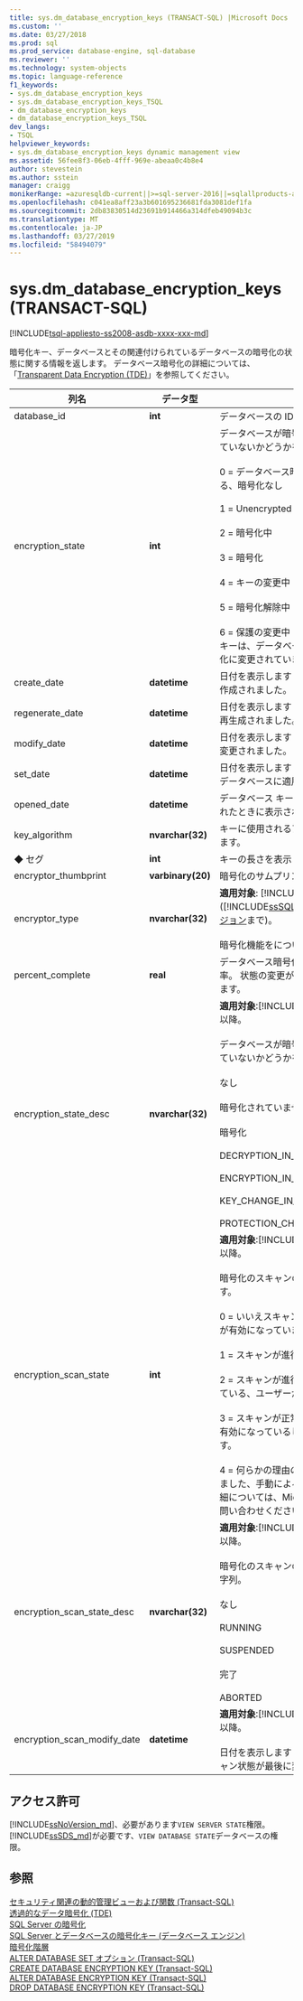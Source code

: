 ```yaml
---
title: sys.dm_database_encryption_keys (TRANSACT-SQL) |Microsoft Docs
ms.custom: ''
ms.date: 03/27/2018
ms.prod: sql
ms.prod_service: database-engine, sql-database
ms.reviewer: ''
ms.technology: system-objects
ms.topic: language-reference
f1_keywords:
- sys.dm_database_encryption_keys
- sys.dm_database_encryption_keys_TSQL
- dm_database_encryption_keys
- dm_database_encryption_keys_TSQL
dev_langs:
- TSQL
helpviewer_keywords:
- sys.dm_database_encryption_keys dynamic management view
ms.assetid: 56fee8f3-06eb-4fff-969e-abeaa0c4b8e4
author: stevestein
ms.author: sstein
manager: craigg
monikerRange: =azuresqldb-current||>=sql-server-2016||=sqlallproducts-allversions||>=sql-server-linux-2017||=azuresqldb-mi-current
ms.openlocfilehash: c041ea8aff23a3b601695236681fda3081def1fa
ms.sourcegitcommit: 2db83830514d23691b914466a314dfeb49094b3c
ms.translationtype: MT
ms.contentlocale: ja-JP
ms.lasthandoff: 03/27/2019
ms.locfileid: "58494079"
---
```

# <a name="sysdmdatabaseencryptionkeys-transact-sql"></a>sys.dm_database_encryption_keys (TRANSACT-SQL)
[!INCLUDE[tsql-appliesto-ss2008-asdb-xxxx-xxx-md](../../includes/tsql-appliesto-ss2008-asdb-xxxx-xxx-md.md)]

  暗号化キー、データベースとその関連付けられているデータベースの暗号化の状態に関する情報を返します。 データベース暗号化の詳細については、「[Transparent Data Encryption &#40;TDE&#41;](../../relational-databases/security/encryption/transparent-data-encryption.md)」を参照してください。  
 
|列名|データ型|説明|  
|-----------------|---------------|-----------------|  
|database_id|**int**|データベースの ID です。|  
|encryption_state|**int**|データベースが暗号化および暗号化されていないかどうかを示します。<br /><br /> 0 = データベース暗号化キーが存在する、暗号化なし<br /><br /> 1 = Unencrypted<br /><br /> 2 = 暗号化中<br /><br /> 3 = 暗号化<br /><br /> 4 = キーの変更中<br /><br /> 5 = 暗号化解除中<br /><br /> 6 = 保護の変更中 (証明書または非対称キーは、データベース暗号化キーの暗号化に変更されています)。|  
|create_date|**datetime**|日付を表示します (UTC) で暗号化キーが作成されました。|  
|regenerate_date|**datetime**|日付を表示します (UTC) で暗号化キーが再生成されました。|  
|modify_date|**datetime**|日付を表示します (UTC) で暗号化キーが変更されました。|  
|set_date|**datetime**|日付を表示します (UTC) で暗号化キーがデータベースに適用されました。|  
|opened_date|**datetime**|データベース キーが最後 (UTC) で開かれたときに表示されます。|  
|key_algorithm|**nvarchar(32)**|キーに使用されるアルゴリズムを表示します。|  
|◆ セグ|**int**|キーの長さを表示します。|  
|encryptor_thumbprint|**varbinary(20)**|暗号化のサムプリントを表示します。|  
|encryptor_type|**nvarchar(32)**|**適用対象**: [!INCLUDE[ssNoVersion](../../includes/ssnoversion-md.md)] ([!INCLUDE[ssSQL11](../../includes/sssql11-md.md)] から [現在のバージョン](https://go.microsoft.com/fwlink/p/?LinkId=299658)まで)。<br /><br /> 暗号化機能をについて説明します。|  
|percent_complete|**real**|データベース暗号化の状態変更の完了率。 状態の変更がない場合は、0 になります。|
|encryption_state_desc|**nvarchar(32)**|**適用対象**:[!INCLUDE[sql-server-2019](../../includes/sssqlv15-md.md)]以降。<br><br> データベースが暗号化および暗号化されていないかどうかを示す文字列。<br><br>なし<br><br>暗号化されていません。<br><br>暗号化<br><br>DECRYPTION_IN_PROGRESS<br><br>ENCRYPTION_IN_PROGRESS<br><br>KEY_CHANGE_IN_PROGRESS<br><br>PROTECTION_CHANGE_IN_PROGRESS|
|encryption_scan_state|**int**|**適用対象**:[!INCLUDE[sql-server-2019](../../includes/sssqlv15-md.md)]以降。<br><br>暗号化のスキャンの現在の状態を示します。 <br><br>0 = いいえスキャンが開始されて、TDE が有効になっていません<br><br>1 = スキャンが進行中です。<br><br>2 = スキャンが進行中ですが、中断されている、ユーザーが再開できます。<br><br>3 = スキャンが正常に完了した、TDE が有効になっているし、暗号化が完了します。<br><br>4 = 何らかの理由のスキャンが中止されました、手動による介入が必要です。 詳細については、Microsoft サポートにお問い合わせください。|
|encryption_scan_state_desc|**nvarchar(32)**|**適用対象**:[!INCLUDE[sql-server-2019](../../includes/sssqlv15-md.md)]以降。<br><br>暗号化のスキャンの現在の状態を示す文字列。<br><br> なし<br><br>RUNNING<br><br>SUSPENDED<br><br>完了<br><br>ABORTED|
|encryption_scan_modify_date|**datetime**|**適用対象**:[!INCLUDE[sql-server-2019](../../includes/sssqlv15-md.md)]以降。<br><br> 日付を表示します (UTC) で暗号化のスキャン状態が最後に変更します。|
  
## <a name="permissions"></a>アクセス許可

[!INCLUDE[ssNoVersion_md](../../includes/ssnoversion-md.md)]、必要があります`VIEW SERVER STATE`権限。   
[!INCLUDE[ssSDS_md](../../includes/sssds-md.md)]が必要です、`VIEW DATABASE STATE`データベースの権限。   

## <a name="see-also"></a>参照  

 [セキュリティ関連の動的管理ビューおよび関数 &#40;Transact-SQL&#41;](../../relational-databases/system-dynamic-management-views/security-related-dynamic-management-views-and-functions-transact-sql.md)   
 [透過的なデータ暗号化 &#40;TDE&#41;](../../relational-databases/security/encryption/transparent-data-encryption.md)   
 [SQL Server の暗号化](../../relational-databases/security/encryption/sql-server-encryption.md)   
 [SQL Server とデータベースの暗号化キー &#40;データベース エンジン&#41;](../../relational-databases/security/encryption/sql-server-and-database-encryption-keys-database-engine.md)   
 [暗号化階層](../../relational-databases/security/encryption/encryption-hierarchy.md)   
 [ALTER DATABASE SET オプション &#40;Transact-SQL&#41;](../../t-sql/statements/alter-database-transact-sql-set-options.md)   
 [CREATE DATABASE ENCRYPTION KEY &#40;Transact-SQL&#41;](../../t-sql/statements/create-database-encryption-key-transact-sql.md)   
 [ALTER DATABASE ENCRYPTION KEY &#40;Transact-SQL&#41;](../../t-sql/statements/alter-database-encryption-key-transact-sql.md)   
 [DROP DATABASE ENCRYPTION KEY &#40;Transact-SQL&#41;](../../t-sql/statements/drop-database-encryption-key-transact-sql.md)  
  
  

